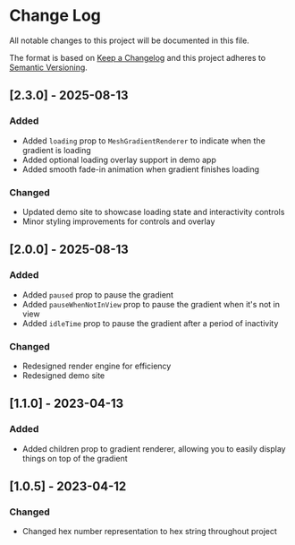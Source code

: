 # Change Log
All notable changes to this project will be documented in this file.
 
The format is based on [Keep a Changelog](http.keepachangelog.com/)
and this project adheres to [Semantic Versioning](http://semver.org/).

## [2.3.0] - 2025-08-13

### Added

- Added `loading` prop to `MeshGradientRenderer` to indicate when the gradient is loading
- Added optional loading overlay support in demo app
- Added smooth fade-in animation when gradient finishes loading

### Changed

- Updated demo site to showcase loading state and interactivity controls
- Minor styling improvements for controls and overlay

## [2.0.0] - 2025-08-13

### Added

- Added `paused` prop to pause the gradient
- Added `pauseWhenNotInView` prop to pause the gradient when it's not in view
- Added `idleTime` prop to pause the gradient after a period of inactivity

### Changed

- Redesigned render engine for efficiency
- Redesigned demo site

## [1.1.0] - 2023-04-13

### Added

- Added children prop to gradient renderer, allowing you to easily display things on top of the gradient

## [1.0.5] - 2023-04-12
 
### Changed
  
- Changed hex number representation to hex string throughout project